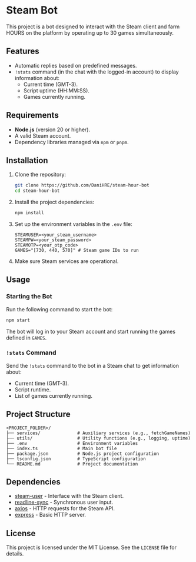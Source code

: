 # Steam Bot

This project is a bot designed to interact with the Steam client and farm HOURS on the platform by operating up to 30 games simultaneously.

## Features

- Automatic replies based on predefined messages.
- `!stats` command (in the chat with the logged-in account) to display information about:
  - Current time (GMT-3).
  - Script uptime (HH:MM:SS).
  - Games currently running.

## Requirements

- **Node.js** (version 20 or higher).
- A valid Steam account.
- Dependency libraries managed via `npm` or `pnpm`.

## Installation

1. Clone the repository:

   ```bash
   git clone https://github.com/DaniHRE/steam-hour-bot
   cd steam-hour-bot
   ```

2. Install the project dependencies:

   ```bash
   npm install
   ```

3. Set up the environment variables in the `.env` file:

   ```env
   STEAMUSER=<your_steam_username>
   STEAMPW=<your_steam_password>
   STEAMOTP=<your_otp_code>
   GAMES="[730, 440, 570]" # Steam game IDs to run
   ```

4. Make sure Steam services are operational.

## Usage

### Starting the Bot

Run the following command to start the bot:

```bash
npm start
```

The bot will log in to your Steam account and start running the games defined in `GAMES`.

### `!stats` Command

Send the `!stats` command to the bot in a Steam chat to get information about:
- Current time (GMT-3).
- Script runtime.
- List of games currently running.

## Project Structure
```
<PROJECT_FOLDER>/
├── services/              # Auxiliary services (e.g., fetchGameNames)
├── utils/                 # Utility functions (e.g., logging, uptime)
├── .env                   # Environment variables
├── index.ts               # Main bot file
├── package.json           # Node.js project configuration
├── tsconfig.json          # TypeScript configuration
└── README.md              # Project documentation
```

## Dependencies

- [steam-user](https://www.npmjs.com/package/steam-user) - Interface with the Steam client.
- [readline-sync](https://www.npmjs.com/package/readline-sync) - Synchronous user input.
- [axios](https://www.npmjs.com/package/axios) - HTTP requests for the Steam API.
- [express](https://www.npmjs.com/package/express) - Basic HTTP server.

## License

This project is licensed under the MIT License. See the `LICENSE` file for details.
